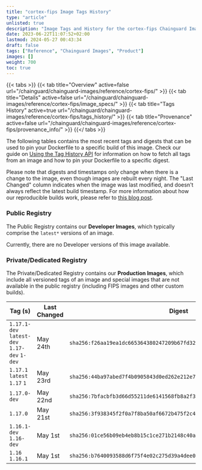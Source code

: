 ```yaml
---
title: "cortex-fips Image Tags History"
type: "article"
unlisted: true
description: "Image Tags and History for the cortex-fips Chainguard Image"
date: 2023-06-22T11:07:52+02:00
lastmod: 2024-05-27 00:43:34
draft: false
tags: ["Reference", "Chainguard Images", "Product"]
images: []
weight: 700
toc: true
---
```


{{< tabs >}}
{{< tab title="Overview" active=false url="/chainguard/chainguard-images/reference/cortex-fips/" >}}
{{< tab title="Details" active=false url="/chainguard/chainguard-images/reference/cortex-fips/image_specs/" >}}
{{< tab title="Tags History" active=true url="/chainguard/chainguard-images/reference/cortex-fips/tags_history/" >}}
{{< tab title="Provenance" active=false url="/chainguard/chainguard-images/reference/cortex-fips/provenance_info/" >}}
{{</ tabs >}}

The following tables contains the most recent tags and digests that can be used to pin your Dockerfile to a specific build of this image. Check our guide on [Using the Tag History API](/chainguard/chainguard-images/using-the-tag-history-api/) for information on how to fetch all tags from an image and how to pin your Dockerfile to a specific digest.

Please note that digests and timestamps only change when there is a change to the image, even though images are rebuilt every night. The "Last Changed" column indicates when the image was last modified, and doesn't always reflect the latest build timestamp. For more information about how our reproducible builds work, please refer to [this blog post](https://www.chainguard.dev/unchained/reproducing-chainguards-reproducible-image-builds).

### Public Registry
The Public Registry contains our **Developer Images**, which typically comprise the `latest*` versions of an image.

Currently, there are no Developer versions of this image available.

### Private/Dedicated Registry
The Private/Dedicated Registry contains our **Production Images**, which include all versioned tags of an image and special images that are not available in the public registry (including FIPS images and other custom builds).

| Tag (s)                                       | Last Changed | Digest                                                                    |
|-----------------------------------------------|--------------|---------------------------------------------------------------------------|
|  `1.17.1-dev` `latest-dev` `1.17-dev` `1-dev` | May 24th     | `sha256:f26aa19ea1dc665364380247209b67fd321a0d4f32c013809572769e1274089c` |
|  `1.17.1` `latest` `1.17` `1`                 | May 23rd     | `sha256:44ba97abed7f4b0905843d0ed262e212e78a989c002fe86547a0a1ba17b02baf` |
|  `1.17.0-dev`                                 | May 22nd     | `sha256:7bfacbfb3d66d55211de6141568fb8a2f3d11c54bfbf41260b70186f36d74ad4` |
|  `1.17.0`                                     | May 21st     | `sha256:3f938345f2f0a7f8ba50af6672b475f2c4718351a229aaebf72264c9b0013656` |
|  `1.16.1-dev` `1.16-dev`                      | May 1st      | `sha256:01ce56b09eb4eb8b15c1ce271b2148c40a2d04c50bad86a48bb6b0e4d5c2e249` |
|  `1.16` `1.16.1`                              | May 1st      | `sha256:b7640093588d6f75f4e02c275d39a4dee046190d7969f7b2668b6be0adafa1c1` |

